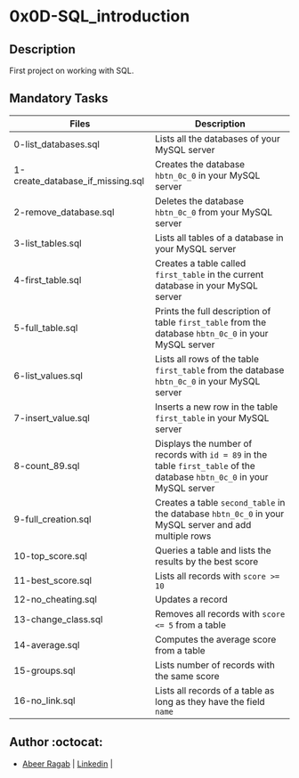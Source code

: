 # 0x0D-SQL_introduction

## Description

First project on working with SQL.

## Mandatory Tasks

| Files | Description |
| ----- | ----------- |
| 0-list_databases.sql | Lists all the databases of your MySQL server |
| 1-create_database_if_missing.sql | Creates the database `hbtn_0c_0` in your MySQL server |
| 2-remove_database.sql | Deletes the database `hbtn_0c_0` from your MySQL server |
| 3-list_tables.sql | Lists all tables of a database in your MySQL server |
| 4-first_table.sql | Creates a table called `first_table` in the current database in your MySQL server |
| 5-full_table.sql | Prints the full description of table `first_table` from the database `hbtn_0c_0` in your MySQL server |
| 6-list_values.sql | Lists all rows of the table `first_table` from the database `hbtn_0c_0` in your MySQL server |
| 7-insert_value.sql | Inserts a new row in the table `first_table` in your MySQL server |
| 8-count_89.sql | Displays the number of records with `id = 89` in the table `first_table` of the database `hbtn_0c_0` in your MySQL server |
| 9-full_creation.sql | Creates a table `second_table` in the database `hbtn_0c_0` in your MySQL server and add multiple rows |
| 10-top_score.sql | Queries a table and lists the results by the best score |
| 11-best_score.sql | Lists all records with `score >= 10` |
| 12-no_cheating.sql | Updates a record |
| 13-change_class.sql | Removes all records with `score <= 5` from a table |
| 14-average.sql | Computes the average score from a table |
| 15-groups.sql | Lists number of records with the same score |
| 16-no_link.sql | Lists all records of a table as long as they have the field `name` |



## Author :octocat:

- [Abeer Ragab](https://github.com/Abeer-M-Ali) | [Linkedin](https://www.linkedin.com/in/abeer-ragab-b25872260/) |